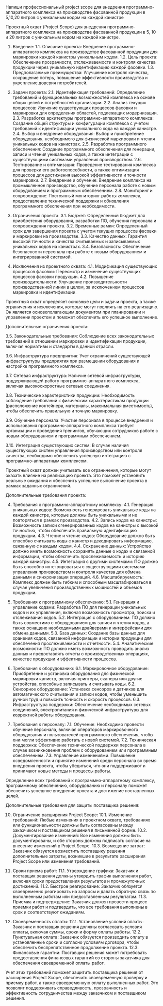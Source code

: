 Напиши профессиональный project scope для внедрения программно-аппаратного комплекса на производстве фасованной продукции в 5,10,20 литров с уникальным кодом на каждой канистре

Проектный охват (Project Scope) для внедрения программно-аппаратного комплекса на производстве фасованной продукции в 5, 10 и 20 литров с уникальным кодом на каждой канистре.

1. Введение:
1.1. Описание проекта: Внедрение программно-аппаратного комплекса на производстве фасованной продукции для маркировки каждой канистры уникальным кодом.
1.2. Цель проекта: Обеспечение прозрачности, отслеживаемости и контроля качества продукции через уникальную идентификацию каждой фасовки.
1.3. Предполагаемые преимущества: Улучшение контроля качества, сокращение потерь, повышение эффективности производства и укрепление доверия потребителей.

2. Задачи проекта:
2.1. Идентификация требований: Определение требований и функциональных возможностей комплекса на основе общих целей и потребностей организации.
2.2. Анализ текущих процессов: Изучение существующих процессов фасовки и маркировки для определения областей, подлежащих модернизации.
2.3. Разработка архитектуры программно-аппаратного комплекса: Создание общей структуры и конфигурации комплекса с учетом требований к идентификации уникального кода на каждой канистре.
2.4. Выбор и внедрение оборудования: Выбор и приобретение оборудования, необходимого для физической маркировки и чтения уникальных кодов на канистрах.
2.5. Разработка программного обеспечения: Создание программного обеспечения для генерации, записи и чтения уникальных кодов, а также интеграции с существующими системами управления производством.
2.6. Тестирование и оптимизация: Проведение тестирования комплекса для проверки его работоспособности, а также оптимизация процессов для достижения высокой эффективности и точности маркировки.
2.7. Внедрение и обучение: Внедрение комплекса на промышленное производство, обучение персонала работе с новым оборудованием и программным обеспечением.
2.8. Мониторинг и сопровождение: Постоянный мониторинг работы комплекса, предоставление технической поддержки и обновления программного обеспечения при необходимости.

3. Ограничения проекта:
3.1. Бюджет: Определенный бюджет для приобретения оборудования, разработки ПО, обучения персонала и сопровождения проекта.
3.2. Временные рамки: Определенный срок для завершения проекта с учетом текущих процессов фасовки и маркировки на производстве.
3.3. Качество данных: Гарантия высокой точности и качества считываемых и записываемых уникальных кодов на канистрах.
3.4. Безопасность: Обеспечение безопасности персонала при работе с новым оборудованием и интегрированной системой.

4. Исключения из проектного охвата:
4.1. Модификация существующих процессов фасовки: Пересмотр и изменение существующих процессов фасовки продукции.
4.2. Повышение производительности: Улучшение производительности производственной линии в целом, за исключением процессов маркировки и идентификации.

Проектный охват определяет основные цели и задачи проекта, а также ограничения и исключения, которые могут повлиять на его реализацию. Он является основополагающим документом при планировании и управлении проектом и поможет обеспечить его успешное выполнение.


Дополнительные ограничения проекта:

3.5. Законодательные требования: Соблюдение всех законодательных требований в отношении маркировки и идентификации продукции, включая нормативы и стандарты в данной отрасли.

3.6. Инфраструктура предприятия: Учет ограничений существующей инфраструктуры предприятия при размещении оборудования и настройке программного комплекса.

3.7. Сетевая инфраструктура: Наличие сетевой инфраструктуры, поддерживающей работу программно-аппаратного комплекса, включая высокоскоростные сетевые соединения.

3.8. Технические характеристики продукции: Необходимость соблюдение требований к физическим характеристикам продукции (расположение контейнера, материалы, максимальная вместимость), чтобы обеспечить правильную и точную маркировку.

3.9. Обучение персонала: Участие персонала в процессе внедрения и использования программно-аппаратного комплекса требует организации и проведения тренингов, обучающих сотрудников работе с новым оборудованием и программным обеспечением.

3.10. Интеграция существующих систем: В случае наличия существующих систем управления производством или контроля качества, необходимо обеспечить успешную интеграцию с программно-аппаратным комплексом.

Проектный охват должен учитывать все ограничения, которые могут оказать влияние на реализацию проекта. Это поможет установить реальные ожидания и обеспечить успешное выполнение проекта в рамках заданных ограничений.


Дополнительные требования проекта:

4. Требования к программно-аппаратному комплексу:
4.1. Генерация уникальных кодов: Возможность генерировать уникальные коды на каждой канистре, которые должны быть уникальными и не повторяться в рамках производства.
4.2. Запись кодов на канистры: Возможность записи сгенерированных кодов на канистры с высокой точностью, чтобы обеспечить правильную идентификацию продукции.
4.3. Чтение и чтение кодов: Оборудование должно быть способно считывать коды с канистр и декодировать информацию, связанную с каждым кодом.
4.4. Сохранение данных: Устройство должно иметь возможность сохранять данные о кодах и связанной информации, чтобы обеспечить прослеживаемость и историю каждой канистры.
4.5. Интеграция с другими системами: ПО должно быть способно интегрироваться с существующими системами управления производством и контроля качества для обмена данными и синхронизации операций.
4.6. Масштабируемость: Комплекс должен быть гибким и способным масштабироваться в случае увеличения производственных мощностей и объемов продукции.

5. Требования к программному обеспечению:
5.1. Генерация и управление кодами: Разработка ПО для генерации уникальных кодов и их управления, включая возможность просмотра, поиска и отслеживания кодов.
5.2. Интеграция с оборудованием: ПО должно быть совместимо с оборудованием для записи и чтения кодов, а также оснащено необходимыми драйверами и интерфейсами для обмена данными.
5.3. База данных: Создание базы данных для хранения кодов, связанной информации и истории продукции для обеспечения прослеживаемости и отчетности.
5.4. Аналитические возможности: ПО должно иметь возможность проводить анализ данных и предоставлять отчеты о производственных операциях, качестве продукции и эффективности процессов.

6. Требования к оборудованию:
6.1. Маркировочное оборудование: Приобретение и установка оборудования для физической маркировки канистр, включая принтеры, сканеры или другие устройства, способные записывать и считывать коды.
6.2. Сенсорное оборудование: Установка сенсоров и датчиков для автоматического считывания и записи кодов, чтобы уменьшить ручной труд и повысить точность и скорость процессов.
6.3. Инфраструктура поддержки: Обеспечение необходимых сетевых соединений, электропитания и физической инфраструктуры для корректной работы оборудования.

7. Требования к персоналу:
7.1. Обучение: Необходимо провести обучение персонала, включая операторов маркировочного оборудования и пользователей программного обеспечения, чтобы они могли эффективно работать с новой системой.
7.2. Техническая поддержка: Обеспечение технической поддержки персонала в случае возникновения проблем с оборудованием или программным обеспечением.
7.3. Управление изменениями: Повышение осведомленности и принятие изменений среди персонала во время внедрения проекта, чтобы убедиться, что они поддерживают и принимают новые методы и процессы работы.

Определение всех требований к программно-аппаратному комплексу, программному обеспечению, оборудованию и персоналу поможет обеспечить успешное внедрение проекта и достижение поставленных целей.



Дополнительные требования для защиты поставщика решения:

10. Ограничение расширения Project Scope:
10.1. Изменение требований: Любые изменения в проектном охвате, требованиях или функциональности должны быть согласованы между заказчиком и поставщиком решения в письменной форме.
10.2. Документирование изменений: Все изменения должны быть документированы, и обе стороны должны подписать согласие на внесение изменений в Project Scope.
10.3. Возмещение затрат: Заказчик обязуется возместить поставщику решения дополнительные затраты, возникшие в результате расширения Project Scope или изменения требований.

11. Сроки приема работ:
11.1. Утверждение графика: Заказчик и поставщик решения должны утвердить график выполнения работ, включая сроки предоставления результатов и промежуточных достижений.
11.2. Быстрое реагирование: Заказчик обязуется своевременно реагировать на запросы и давать обратную связь по выполненным работам или предоставленным результатам.
11.3. Приемка и подтверждение: Заказчик должен провести процесс приемки работ и подтвердить, что все требования выполнены в срок и соответствуют ожиданиям.

12. Своевременность оплаты:
12.1. Установление условий оплаты: Заказчик и поставщик решения должны согласовать условия оплаты, включая суммы, сроки и форму оплаты работы.
12.2. Пунктуальная оплата: Заказчик обязуется производить оплату в установленные сроки и согласно условиям договора, чтобы обеспечить беспрепятственное продолжение проекта.
12.3. Финансовые гарантии: Поставщик решения может потребовать предоставления финансовых гарантий со стороны заказчика для обеспечения своевременной оплаты работ.

Учет этих требований поможет защитить поставщика решения от расширения Project Scope, обеспечить своевременную проверку и приемку работ, а также своевременную оплату выполненных работ. Это позволит поддерживать справедливость, прозрачность и эффективность сотрудничества между заказчиком и поставщиком решения.




